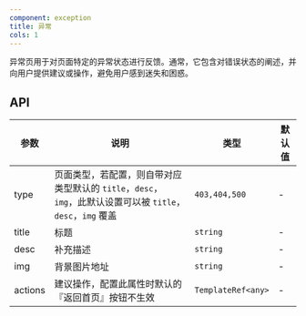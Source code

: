 ```yaml
---
component: exception
title: 异常
cols: 1
---
```


异常页用于对页面特定的异常状态进行反馈。通常，它包含对错误状态的阐述，并向用户提供建议或操作，避免用户感到迷失和困惑。

## API

参数 | 说明 | 类型 | 默认值
----|------|-----|------
type | 页面类型，若配置，则自带对应类型默认的 `title`，`desc`，`img`，此默认设置可以被 `title`，`desc`，`img` 覆盖 | `403,404,500` | -
title | 标题 | `string` | -
desc | 补充描述 | `string` | -
img | 背景图片地址 | `string` | -
actions | 建议操作，配置此属性时默认的『返回首页』按钮不生效 | `TemplateRef<any>` | -

